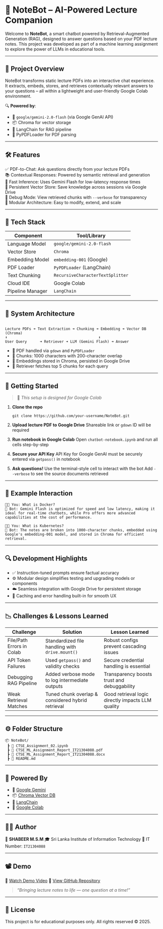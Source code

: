 

# 🤖 NoteBot – AI-Powered Lecture Companion

Welcome to **NoteBot**, a smart chatbot powered by Retrieval-Augmented Generation (RAG), designed to answer questions based on your PDF lecture notes. This project was developed as part of a machine learning assignment to explore the power of LLMs in educational tools.

---

## 📘 Project Overview

NoteBot transforms static lecture PDFs into an interactive chat experience. It extracts, embeds, stores, and retrieves contextually relevant answers to your questions – all within a lightweight and user-friendly Google Colab environment.

🔍 **Powered by**:  
- 🧠 `google/gemini-2.0-flash` (via Google GenAI API)  
- 📦 Chroma for vector storage  
- 🧰 LangChain for RAG pipeline  
- 📄 PyPDFLoader for PDF parsing

---

## 🛠️ Features

✅ PDF-to-Chat: Ask questions directly from your lecture PDFs  
📚 Contextual Responses: Powered by semantic retrieval and generation  
🧠 Fast Inference: Uses Gemini Flash for low-latency response times  
🔁 Persistent Vector Store: Save knowledge across sessions via Google Drive  
🧪 Debug Mode: View retrieved chunks with `--verbose` for transparency  
📐 Modular Architecture: Easy to modify, extend, and scale

---

## 🔧 Tech Stack

| Component              | Tool/Library                   |
|------------------------|--------------------------------|
| Language Model         | `google/gemini-2.0-flash`      |
| Vector Store           | `Chroma`                       |
| Embedding Model        | `embedding-001` (Google)       |
| PDF Loader             | `PyPDFLoader` (LangChain)      |
| Text Chunking          | `RecursiveCharacterTextSplitter` |
| Cloud IDE              | Google Colab                   |
| Pipeline Manager       | `LangChain`                    |

---

## 🧱 System Architecture

```

Lecture PDFs ➜ Text Extraction ➜ Chunking ➜ Embedding ➜ Vector DB (Chroma)
⬇                                          ⬇
User Query      ➜ Retriever ➜ LLM (Gemini Flash) ➜ Answer

````

- 📁 PDF handled via `gdown` and `PyPDFLoader`
- 🧩 Chunks: 1000 characters with 200-character overlap
- 🧬 Embeddings stored in Chroma, persisted in Google Drive
- 🎯 Retriever fetches top 5 chunks for each query

---

## 🚀 Getting Started

> 📝 *This setup is designed for Google Colab*

1. **Clone the repo**  
    ```
    git clone https://github.com/your-username/NoteBot.git
    ```

2. **Upload lecture PDF to Google Drive**
   Shareable link or `gdown` ID will be required

3. **Run notebook in Google Colab**
   Open `chatbot-notebook.ipynb` and run all cells step-by-step

4. **Secure your API Key**
   API Key for Google GenAI must be securely entered via `getpass()` in notebook

5. **Ask questions!**
   Use the terminal-style cell to interact with the bot
   Add `--verbose` to see the source documents retrieved

---

## 💬 Example Interaction

```
👩‍🎓 You: What is Docker?
🤖 Bot: Gemini Flash is optimized for speed and low latency, making it ideal for real-time chatbots, while Pro offers more advanced capabilities at the cost of performance.

👩‍🎓 You: What is Kubernetes?
🤖 Bot: The notes are broken into 1000-character chunks, embedded using Google's embedding-001 model, and stored in Chroma for efficient retrieval.
```

---

## 🔍 Development Highlights

* ✅ Instruction-tuned prompts ensure factual accuracy
* ⚙️ Modular design simplifies testing and upgrading models or components
* ☁️ Seamless integration with Google Drive for persistent storage
* 🧪 Caching and error handling built-in for smooth UX

---

## 📉 Challenges & Lessons Learned

| Challenge                 | Solution                                          | Lesson Learned                                    |
| ------------------------- | ------------------------------------------------- | ------------------------------------------------- |
| File/Path Errors in Colab | Standardized file handling with `drive.mount()`   | Robust configs prevent cascading issues           |
| API Token Failures        | Used `getpass()` and validity checks              | Secure credential handling is essential           |
| Debugging RAG Pipeline    | Added verbose mode to log intermediate outputs    | Transparency boosts trust and debuggability       |
| Weak Retrieval Matches    | Tuned chunk overlap & considered hybrid retrieval | Good retrieval logic directly impacts LLM quality |

---

## ⚙️ Folder Structure

```
📦 NoteBot/
 ┣ 📄 CTSE_Assignment_02.ipynb
 ┣ 📄 CTSE_ML_Assignment_Report_IT21304088.pdf
 ┣ 📁 CTSE_ML_Assignment_Report_IT21304088.docx
 ┣ 📄 README.md
```

---


## 🧠 Powered By

* 🤖 [Google Gemini](https://cloud.google.com/ai/generative-ai/docs/overview)
* 📦 [Chroma Vector DB](https://www.trychroma.com/)
* 🧰 [LangChain](https://www.langchain.com/)
* 🧪 [Google Colab](https://colab.research.google.com/)

---

## 🧑‍💻 Author

👤 **SHABEER M.S.M**
🎓 Sri Lanka Institute of Information Technology
🔗 IT Number: `IT21304088`

---

## 📽️ Demo

🎥 [Watch Demo Video](#)
📂 [View GitHub Repository](#)

> *“Bringing lecture notes to life — one question at a time!”*

---

## 📃 License

This project is for educational purposes only. All rights reserved © 2025.

